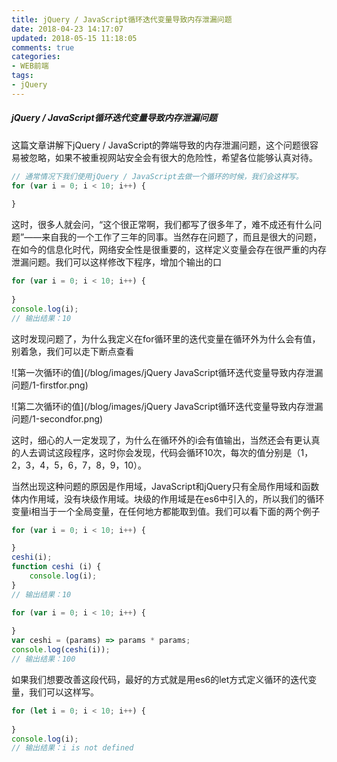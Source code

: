```yaml
---
title: jQuery / JavaScript循环迭代变量导致内存泄漏问题
date: 2018-04-23 14:17:07
updated: 2018-05-15 11:18:05
comments: true
categories:
- WEB前端
tags:
- jQuery
---
```


##### jQuery / JavaScript循环迭代变量导致内存泄漏问题

这篇文章讲解下jQuery / JavaScript的弊端导致的内存泄漏问题，这个问题很容易被忽略，如果不被重视网站安全会有很大的危险性，希望各位能够认真对待。

```javascript
// 通常情况下我们使用jQuery / JavaScript去做一个循环的时候，我们会这样写。
for (var i = 0; i < 10; i++) {
    
}
```

这时，很多人就会问，“这个很正常啊，我们都写了很多年了，难不成还有什么问题”——来自我的一个工作了三年的同事。当然存在问题了，而且是很大的问题，在如今的信息化时代，网络安全性是很重要的，这样定义变量会存在很严重的内存泄漏问题。我们可以这样修改下程序，增加个输出的口

```javascript
for (var i = 0; i < 10; i++) {
    
}
console.log(i);
// 输出结果：10
```

这时发现问题了，为什么我定义在for循环里的迭代变量在循环外为什么会有值，别着急，我们可以走下断点查看

![第一次循环i的值](/blog/images/jQuery  JavaScript循环迭代变量导致内存泄漏问题/1-firstfor.png)

![第二次循环i的值](/blog/images/jQuery  JavaScript循环迭代变量导致内存泄漏问题/1-secondfor.png)

这时，细心的人一定发现了，为什么在循环外的i会有值输出，当然还会有更认真的人去调试这段程序，这时你会发现，代码会循环10次，每次的值分别是（1，2，3，4，5，6，7，8，9，10）。

当然出现这种问题的原因是作用域，JavaScript和jQuery只有全局作用域和函数体内作用域，没有块级作用域。块级的作用域是在es6中引入的，所以我们的循环变量i相当于一个全局变量，在任何地方都能取到值。我们可以看下面的两个例子

```javascript
for (var i = 0; i < 10; i++) {

}
ceshi(i);
function ceshi (i) {
	console.log(i);
}
// 输出结果：10
```

```javascript
for (var i = 0; i < 10; i++) {
    
}
var ceshi = (params) => params * params;
console.log(ceshi(i));
// 输出结果：100
```

如果我们想要改善这段代码，最好的方式就是用es6的let方式定义循环的迭代变量，我们可以这样写。

```javascript
for (let i = 0; i < 10; i++) {
    
}
console.log(i);
// 输出结果：i is not defined
```

